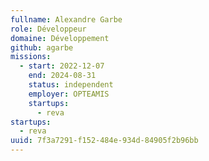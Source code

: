 ```yaml
---
fullname: Alexandre Garbe
role: Développeur
domaine: Développement
github: agarbe
missions:
  - start: 2022-12-07
    end: 2024-08-31
    status: independent
    employer: OPTEAMIS
    startups:
      - reva
startups:
  - reva
uuid: 7f3a7291-f152-484e-934d-84905f2b96bb
---
```

